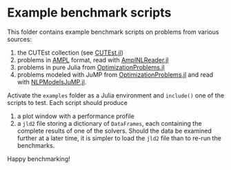 # Example benchmark scripts

This folder contains example benchmark scripts on problems from various sources:

1. the CUTEst collection (see [CUTEst.jl](https://github.com/JuliaSmoothOptimizers/CUTEst.jl))
2. problems in [AMPL](https://ampl.com) format, read with [AmplNLReader.jl](https://github.com/JuliaSmoothOptimizers/AmplNLReader.jl)
3. problems in pure Julia from [OptimizationProblems.jl](https://github.com/JuliaSmoothOptimizers/OptimizationProblems.jl)
4. problems modeled with JuMP from [OptimizationProblems.jl](https://github.com/JuliaSmoothOptimizers/OptimizationProblems.jl) and read with [NLPModelsJuMP.jl](https://github.com/JuliaSmoothOptimizers/NLPModelsJuMP.jl).

Activate the `examples` folder as a Julia environment and `include()` one of the scripts to test.
Each script should produce

1. a plot window with a performance profile
2. a `jld2` file storing a dictionary of `DataFrames`, each containing the complete results of one of the solvers. Should the data be examined further at a later time, it is simpler to load the `jld2` file than to re-run the benchmarks.

Happy benchmarking!

